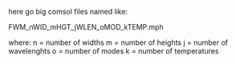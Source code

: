 here go big comsol files named like:

FWM_nWID_mHGT_jWLEN_oMOD_kTEMP.mph

where:
	n = number of widths
	m = number of heights
	j = number of wavelenghts
	o = number of modes
	k = number of temperatures